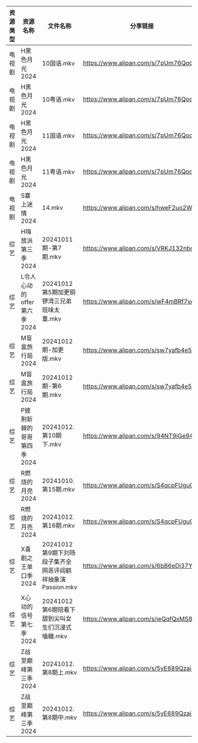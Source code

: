 | 资源类型 | 资源名称               | 文件名称                                    | 分享链接                                 | 更新时间                |
| ---- | ------------------ | --------------------------------------- | ------------------------------------ | ------------------- |
| 电视剧  | H黑色月光2024          | 10国语.mkv                                | https://www.alipan.com/s/7pUm76Qoqso | 2024-10-12 14:05:40 |
| 电视剧  | H黑色月光2024          | 10粤语.mkv                                | https://www.alipan.com/s/7pUm76Qoqso | 2024-10-12 14:05:40 |
| 电视剧  | H黑色月光2024          | 11国语.mkv                                | https://www.alipan.com/s/7pUm76Qoqso | 2024-10-12 14:05:40 |
| 电视剧  | H黑色月光2024          | 11粤语.mkv                                | https://www.alipan.com/s/7pUm76Qoqso | 2024-10-12 14:05:40 |
| 电视剧  | S塞上迷情2024          | 14.mkv                                  | https://www.alipan.com/s/hweF2uo2WDH | 2024-10-12 14:06:18 |
| 综艺   | H嗨放派第三季2024        | 20241011期-第7期.mkv                       | https://www.alipan.com/s/VRKJ132nbcQ | 2024-10-12 08:06:46 |
| 综艺   | L令人心动的offer第六季2024 | 20241012第5期加更铜锣湾三兄弟班味太重.mkv             | https://www.alipan.com/s/wF4mBRf7vAS | 2024-10-12 16:06:59 |
| 综艺   | M盲盒旅行局2024         | 20241012期-加更版.mkv                       | https://www.alipan.com/s/sw7yafb4e5C | 2024-10-12 16:07:10 |
| 综艺   | M盲盒旅行局2024         | 20241012期-第6期.mkv                       | https://www.alipan.com/s/sw7yafb4e5C | 2024-10-12 16:07:10 |
| 综艺   | P披荆斩棘的哥哥第四季2024    | 20241012.第10期下.mkv                      | https://www.alipan.com/s/94NT9iGe94e | 2024-10-12 16:07:19 |
| 综艺   | R燃烧的月亮2024         | 20241010.第15期.mkv                       | https://www.alipan.com/s/S4qcpFUguQa | 2024-10-12 14:07:27 |
| 综艺   | R燃烧的月亮2024         | 20241012.第16期.mkv                       | https://www.alipan.com/s/S4qcpFUguQa | 2024-10-12 14:07:26 |
| 综艺   | X喜剧之王单口季2024       | 20241012第9期下刘旸段子集齐全网恶评阎鹤祥抽象演Passion.mkv | https://www.alipan.com/s/6bB6eDj37Y6 | 2024-10-12 16:07:55 |
| 综艺   | X心动的信号第七季2024      | 20241012第6期陪看下甜到尖叫女生们沉浸式嗑糖.mkv          | https://www.alipan.com/s/wQqfQxMS8Sx | 2024-10-12 16:07:58 |
| 综艺   | Z战至巅峰第三季2024       | 20241012.第8期上.mkv                       | https://www.alipan.com/s/5yE689QzaiL | 2024-10-12 14:08:05 |
| 综艺   | Z战至巅峰第三季2024       | 20241012.第8期中.mkv                       | https://www.alipan.com/s/5yE689QzaiL | 2024-10-12 16:08:06 |
